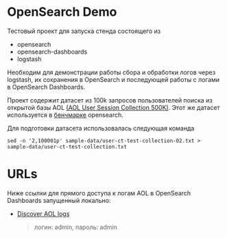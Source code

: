 # OpenSearch Demo

Тестовый проект для запуска стенда состоящего из
- opensearch
- opensearch-dashboards
- logstash

Необходим для демонстрации работы сбора и обработки логов через logstash, их сохранения в OpenSearch и последующей работы с логами в OpenSearch Dashboards.

Проект содержит датасет из 100k запросов пользователей поиска из открытой базы AOL [(AOL User Session Collection 500K)](https://www.cim.mcgill.ca/~dudek/206/Logs/AOL-user-ct-collection/U500k_README.txt). Этот же датасет используется в [бенчмарке](https://github.com/opensearch-project/opensearch-benchmark-workloads/tree/main/percolator) opensearch.

Для подготовки датасета использовалась следующая команда

```
sed -n '2,100001p' sample-data/user-ct-test-collection-02.txt > sample-data/user-ct-test-collection.txt
```

# URLs

Ниже ссылки для прямого доступа к логам AOL в OpenSearch Dashboards запущенный локально:

- [Discover AOL logs](http://localhost:5601/app/discover/#/?_g=(time:(from:'2006-02-28T20:00:00.000Z',to:'2006-06-01T20:00:00.000Z')))
  > логин: admin, пароль: admin